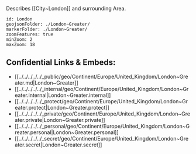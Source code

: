 Describes [[City~London]] and surrounding Area.

```leaflet
id: London
geojsonFolder: ./London~Greater/
markerFolder: ./London~Greater/
zoomFeatures: true 
minZoom: 2 
maxZoom: 18
```



## Confidential Links & Embeds: 
- [[../../../../../_public/geo/Continent/Europe/United_Kingdom/London~Greater.md|London~Greater]] 
- [[../../../../../_internal/geo/Continent/Europe/United_Kingdom/London~Greater.internal|London~Greater.internal]] 
- [[../../../../../_protect/geo/Continent/Europe/United_Kingdom/London~Greater.protect|London~Greater.protect]] 
- [[../../../../../_private/geo/Continent/Europe/United_Kingdom/London~Greater.private|London~Greater.private]] 
- [[../../../../../_personal/geo/Continent/Europe/United_Kingdom/London~Greater.personal|London~Greater.personal]] 
- [[../../../../../_secret/geo/Continent/Europe/United_Kingdom/London~Greater.secret|London~Greater.secret]] 
